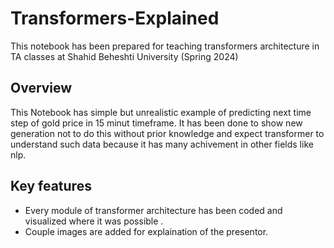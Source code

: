 # Transformers-Explained
This notebook has been prepared for teaching transformers architecture in TA classes at Shahid Beheshti University (Spring 2024)

## Overview
This Notebook has simple but unrealistic example of predicting next time step of gold price in 15 minut timeframe. It has been done to show new generation not to do this without prior knowledge and expect transformer to understand such data because it has many achivement in other fields like nlp.

## Key features
- Every module of transformer architecture has been coded and visualized where it was possible .
- Couple images are added for explaination of the presentor.

